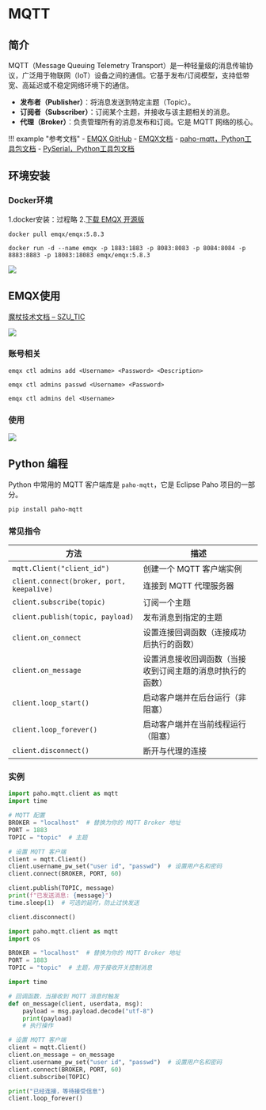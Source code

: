 # MQTT

## 简介

MQTT（Message Queuing Telemetry Transport）是一种轻量级的消息传输协议，广泛用于物联网（IoT）设备之间的通信。它基于发布/订阅模型，支持低带宽、高延迟或不稳定网络环境下的通信。

- **发布者（Publisher）**：将消息发送到特定主题（Topic）。
- **订阅者（Subscriber）**：订阅某个主题，并接收与该主题相关的消息。
- **代理（Broker）**：负责管理所有的消息发布和订阅。它是 MQTT 网络的核心。


!!! example "参考文档"
    - [EMQX GitHub](https://github.com/emqx/emqx)
    - [EMQX文档](https://www.emqx.io/docs/en/v5.0/)
    - [paho-mqtt，Python工具包文档](https://pypi.org/project/paho-mqtt/)
    - [PySerial，Python工具包文档](https://wiki.python.org/moin/PySerial)

## 环境安装
### Docker环境
1.docker安装：过程略
2.[下载 EMQX 开源版](https://www.emqx.com/zh/downloads-and-install/broker?os=Docker)

```shell title="安装EMQX"
docker pull emqx/emqx:5.8.3
```

```shell title="启动EMQX"
docker run -d --name emqx -p 1883:1883 -p 8083:8083 -p 8084:8084 -p 8883:8883 -p 18083:18083 emqx/emqx:5.8.3
```

![](https://philfan-pic.oss-cn-beijing.aliyuncs.com/web_pic/Robotics__IOT__assets__Protocol-MQTT.assets__20241219163331.webp)


## EMQX使用
[魔杖技术文档 – SZU\_TIC](https://chainpray.top/%e9%ad%94%e6%9d%96%e6%8a%80%e6%9c%af%e6%96%87%e6%a1%a3/#Homeassistant%E5%92%8CMQTT%E5%AE%89%E8%A3%85)

![](https://philfan-pic.oss-cn-beijing.aliyuncs.com/web_pic/Robotics__IOT__assets__Protocol-MQTT.assets__20250221153305997.webp)
### 账号相关

```shell title="添加 Dashboard 用户"
emqx ctl admins add <Username> <Password> <Description>	
```

```shell title="重置指定用户的密码"
emqx ctl admins passwd <Username> <Password>	
```

```shell title="删除指定用户"
emqx ctl admins del <Username>	
```

### 使用
![](https://philfan-pic.oss-cn-beijing.aliyuncs.com/web_pic/Robotics__IOT__assets__Protocol-MQTT.assets__20250221154249938.webp)


## Python 编程

Python 中常用的 MQTT 客户端库是 `paho-mqtt`，它是 Eclipse Paho 项目的一部分。

```bash
pip install paho-mqtt
```

### 常见指令
| 方法                             | 描述                                                   |
|----------------------------------|--------------------------------------------------------|
| `mqtt.Client("client_id")`       | 创建一个 MQTT 客户端实例                                |
| `client.connect(broker, port, keepalive)` | 连接到 MQTT 代理服务器                                |
| `client.subscribe(topic)`       | 订阅一个主题                                           |
| `client.publish(topic, payload)`| 发布消息到指定的主题                                   |
| `client.on_connect`              | 设置连接回调函数（连接成功后执行的函数）               |
| `client.on_message`             | 设置消息接收回调函数（当接收到订阅主题的消息时执行的函数） |
| `client.loop_start()`           | 启动客户端并在后台运行（非阻塞）                       |
| `client.loop_forever()`         | 启动客户端并在当前线程运行（阻塞）                     |
| `client.disconnect()`           | 断开与代理的连接                                       |


### 实例

```python title="publisher程序"
import paho.mqtt.client as mqtt
import time

# MQTT 配置
BROKER = "localhost"  # 替换为你的 MQTT Broker 地址
PORT = 1883
TOPIC = "topic"  # 主题

# 设置 MQTT 客户端
client = mqtt.Client()
client.username_pw_set("user id", "passwd")  # 设置用户名和密码
client.connect(BROKER, PORT, 60)

client.publish(TOPIC, message)
print(f"已发送消息: {message}")
time.sleep(1)  # 可选的延时，防止过快发送

client.disconnect()
```


```python title="subscriber程序"
import paho.mqtt.client as mqtt
import os

BROKER = "localhost"  # 替换为你的 MQTT Broker 地址
PORT = 1883
TOPIC = "topic"  # 主题，用于接收开关控制消息

import time

# 回调函数，当接收到 MQTT 消息时触发
def on_message(client, userdata, msg):
    payload = msg.payload.decode("utf-8")
    print(payload)
    # 执行操作

# 设置 MQTT 客户端
client = mqtt.Client()
client.on_message = on_message
client.username_pw_set("user id", "passwd")  # 设置用户名和密码
client.connect(BROKER, PORT, 60)
client.subscribe(TOPIC)

print("已经连接，等待接受信息")
client.loop_forever()
```